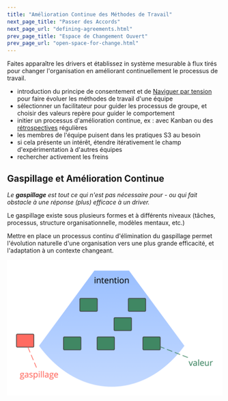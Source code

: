 ```yaml
---
title: "Amélioration Continue des Méthodes de Travail"
next_page_title: "Passer des Accords"
next_page_url: "defining-agreements.html"
prev_page_title: "Espace de Changement Ouvert"
prev_page_url: "open-space-for-change.html"
---
```



<div class="card summary"><div class="card-body">Faites apparaître les drivers et établissez in système mesurable à flux tirés pour changer l'organisation en améliorant continuellement le processus de travail.
</div></div>

- introduction du principe de consentement et de [Naviguer par tension](navigate-via-tension.html) pour faire évoluer les méthodes de travail d'une équipe
- sélectionner un facilitateur pour guider les processus de groupe, et choisir des valeurs repère pour guider le comportement
- initier un processus d'amélioration continue, ex : avec Kanban ou des [rétrospectives](retrospective.html) régulières
- les membres de l'équipe puisent dans les pratiques S3 au besoin
- si cela présente un intérêt, étendre itérativement le champ d'expérimentation à d'autres équipes
- rechercher activement les freins

## Gaspillage et Amélioration Continue

_Le **gaspillage** est tout ce qui n'est pas nécessaire pour - ou qui fait obstacle à  une réponse (plus) efficace à un driver._

Le gaspillage existe sous plusieurs formes et à différents niveaux (tâches, processus, structure organisationnelle, modèles mentaux, etc.)

Mettre en place un processus continu d'élimination du gaspillage permet l'évolution naturelle d'une organisation vers une plus grande efficacité, et l'adaptation à un contexte changeant.

![Drivers, Valeur et gaspillage](img/workflow-and-value/drivers-value-waste.png)